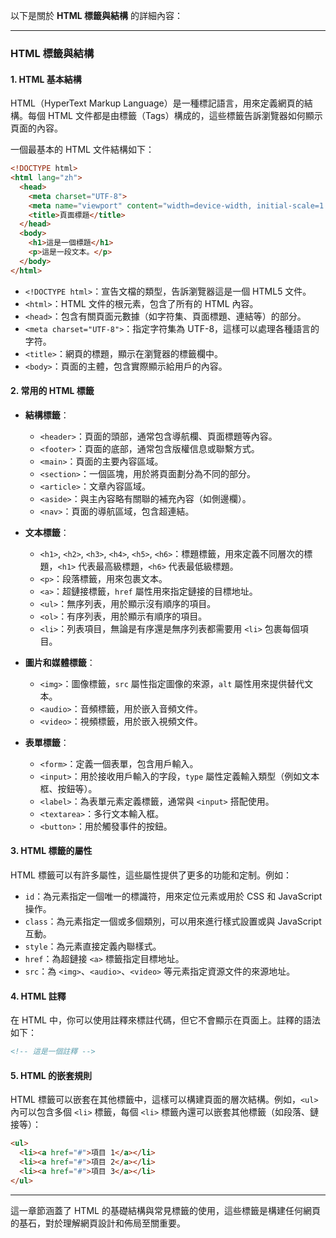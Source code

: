 以下是關於 **HTML 標籤與結構** 的詳細內容：

---

### **HTML 標籤與結構**

#### 1. **HTML 基本結構**
HTML（HyperText Markup Language）是一種標記語言，用來定義網頁的結構。每個 HTML 文件都是由標籤（Tags）構成的，這些標籤告訴瀏覽器如何顯示頁面的內容。

一個最基本的 HTML 文件結構如下：

```html
<!DOCTYPE html>
<html lang="zh">
  <head>
    <meta charset="UTF-8">
    <meta name="viewport" content="width=device-width, initial-scale=1.0">
    <title>頁面標題</title>
  </head>
  <body>
    <h1>這是一個標題</h1>
    <p>這是一段文本。</p>
  </body>
</html>
```

- `<!DOCTYPE html>`：宣告文檔的類型，告訴瀏覽器這是一個 HTML5 文件。
- `<html>`：HTML 文件的根元素，包含了所有的 HTML 內容。
- `<head>`：包含有關頁面元數據（如字符集、頁面標題、連結等）的部分。
- `<meta charset="UTF-8">`：指定字符集為 UTF-8，這樣可以處理各種語言的字符。
- `<title>`：網頁的標題，顯示在瀏覽器的標籤欄中。
- `<body>`：頁面的主體，包含實際顯示給用戶的內容。

#### 2. **常用的 HTML 標籤**

- **結構標籤**：
  - `<header>`：頁面的頭部，通常包含導航欄、頁面標題等內容。
  - `<footer>`：頁面的底部，通常包含版權信息或聯繫方式。
  - `<main>`：頁面的主要內容區域。
  - `<section>`：一個區塊，用於將頁面劃分為不同的部分。
  - `<article>`：文章內容區域。
  - `<aside>`：與主內容略有關聯的補充內容（如側邊欄）。
  - `<nav>`：頁面的導航區域，包含超連結。

- **文本標籤**：
  - `<h1>`, `<h2>`, `<h3>`, `<h4>`, `<h5>`, `<h6>`：標題標籤，用來定義不同層次的標題，`<h1>` 代表最高級標題，`<h6>` 代表最低級標題。
  - `<p>`：段落標籤，用來包裹文本。
  - `<a>`：超鏈接標籤，`href` 屬性用來指定鏈接的目標地址。
  - `<ul>`：無序列表，用於顯示沒有順序的項目。
  - `<ol>`：有序列表，用於顯示有順序的項目。
  - `<li>`：列表項目，無論是有序還是無序列表都需要用 `<li>` 包裹每個項目。

- **圖片和媒體標籤**：
  - `<img>`：圖像標籤，`src` 屬性指定圖像的來源，`alt` 屬性用來提供替代文本。
  - `<audio>`：音頻標籤，用於嵌入音頻文件。
  - `<video>`：視頻標籤，用於嵌入視頻文件。

- **表單標籤**：
  - `<form>`：定義一個表單，包含用戶輸入。
  - `<input>`：用於接收用戶輸入的字段，`type` 屬性定義輸入類型（例如文本框、按鈕等）。
  - `<label>`：為表單元素定義標籤，通常與 `<input>` 搭配使用。
  - `<textarea>`：多行文本輸入框。
  - `<button>`：用於觸發事件的按鈕。

#### 3. **HTML 標籤的屬性**

HTML 標籤可以有許多屬性，這些屬性提供了更多的功能和定制。例如：

- `id`：為元素指定一個唯一的標識符，用來定位元素或用於 CSS 和 JavaScript 操作。
- `class`：為元素指定一個或多個類別，可以用來進行樣式設置或與 JavaScript 互動。
- `style`：為元素直接定義內聯樣式。
- `href`：為超鏈接 `<a>` 標籤指定目標地址。
- `src`：為 `<img>`、`<audio>`、`<video>` 等元素指定資源文件的來源地址。

#### 4. **HTML 註釋**
在 HTML 中，你可以使用註釋來標註代碼，但它不會顯示在頁面上。註釋的語法如下：

```html
<!-- 這是一個註釋 -->
```

#### 5. **HTML 的嵌套規則**
HTML 標籤可以嵌套在其他標籤中，這樣可以構建頁面的層次結構。例如，`<ul>` 內可以包含多個 `<li>` 標籤，每個 `<li>` 標籤內還可以嵌套其他標籤（如段落、鏈接等）：

```html
<ul>
  <li><a href="#">項目 1</a></li>
  <li><a href="#">項目 2</a></li>
  <li><a href="#">項目 3</a></li>
</ul>
```

---

這一章節涵蓋了 HTML 的基礎結構與常見標籤的使用，這些標籤是構建任何網頁的基石，對於理解網頁設計和佈局至關重要。